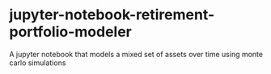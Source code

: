 # jupyter-notebook-retirement-portfolio-modeler
A jupyter notebook that models a mixed set of assets over time using monte carlo simulations
